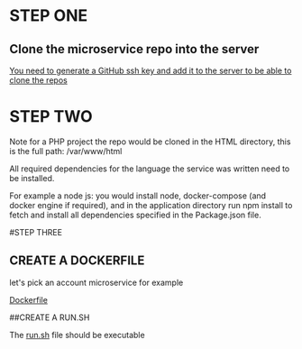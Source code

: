 # STEP ONE
## Clone the microservice repo into the server

[You need to generate a GitHub ssh key and add it to the server to be able to clone the repos](https://www.theserverside.com/blog/Coffee-Talk-Java-News-Stories-and-Opinions/GitHub-SSH-Key-Setup-Config-Ubuntu-Linux)


# STEP TWO
Note for a PHP project the repo would be cloned in the HTML directory, this is the full path: /var/www/html

All required dependencies for the language the service was written need to be installed.

For example a node js:
you would install node, docker-compose (and docker engine if required), and in the application directory run npm install to fetch and install all dependencies specified in the Package.json file.

#STEP THREE
## CREATE A DOCKERFILE
let's pick an account microservice for example

[Dockerfile](https://github.com/layor2257/Vertical-deployment/blob/main/Dockerfile)

##CREATE A RUN.SH

The [run.sh](https://github.com/layor2257/Vertical-deployment/blob/main/run.sh) file should be executable



